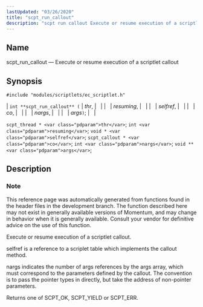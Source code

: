```yaml
---
lastUpdated: "03/26/2020"
title: "scpt_run_callout"
description: "scpt run callout Execute or resume execution of a scriptlet callout int scpt run callout thr resuming selfref co nargs args scpt thread thr int resuming void selfref scpt callout co int nargs void args This reference page was automatically generated from functions found in the header files in the..."
---
```


<a name="apis.scpt_run_callout"></a> 
## Name

scpt_run_callout — Execute or resume execution of a scriptlet callout

## Synopsis

`#include "modules/scriptlets/ec_scriptlet.h"`

| `int **scpt_run_callout** (` | <var class="pdparam">thr</var>, |   |
|   | <var class="pdparam">resuming</var>, |   |
|   | <var class="pdparam">selfref</var>, |   |
|   | <var class="pdparam">co</var>, |   |
|   | <var class="pdparam">nargs</var>, |   |
|   | <var class="pdparam">args</var>`)`; |   |

`scpt_thread * <var class="pdparam">thr</var>`;
`int <var class="pdparam">resuming</var>`;
`void * <var class="pdparam">selfref</var>`;
`scpt_callout * <var class="pdparam">co</var>`;
`int <var class="pdparam">nargs</var>`;
`void ** <var class="pdparam">args</var>`;<a name="idp59514688"></a> 
## Description

### Note

This reference page was automatically generated from functions found in the header files in the development branch. The function described here may not exist in generally available versions of Momentum, and may change in behavior when it is generally available. Consult your vendor for definitive advice on the use of this function.

Execute or resume execution of a scriptlet callout.

selfref is a reference to a scriplet table which implements the callout method.

nargs indicates the number of args references by the args array, which must correspond to the parameters defined by the callout. The convention is to pass the pointer types in directly, but take the address of non-pointer parameters.

Returns one of SCPT_OK, SCPT_YIELD or SCPT_ERR.